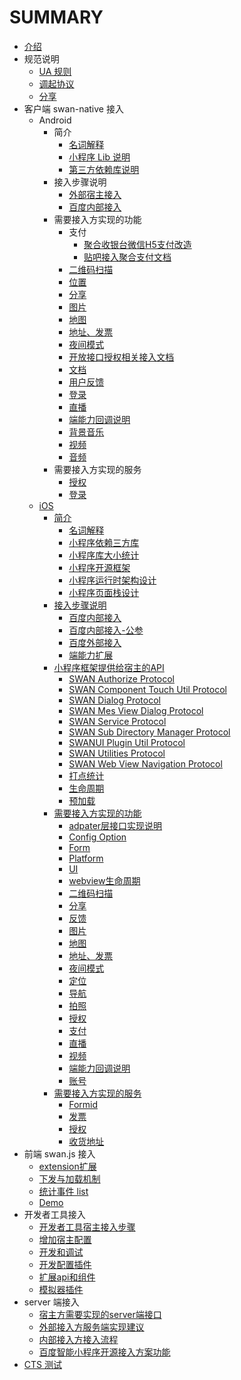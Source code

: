 # SUMMARY
* [介绍](README.md)
* 规范说明
    * [UA 规则](规范说明/UA规则.md)
    * [调起协议](规范说明/调起协议.md)
    * [分享](规范说明/分享.md)
* 客户端 swan-native 接入
    * Android
        * 简介
            <!-- * [分享](客户端swan-native接入/Android/分享.md) -->
            * [名词解释](客户端swan-native接入/Android/名词解释.md)
            * [小程序 Lib 说明](客户端swan-native接入/Android/小程序Lib说明.md)   
            * [第三方依赖库说明](客户端swan-native接入/Android/第三方依赖库说明.md)   
        * 接入步骤说明
            * [外部宿主接入](客户端swan-native接入/Android/接入步骤说明/外部宿主接入.md)        
            * [百度内部接入](客户端swan-native接入/Android/接入步骤说明/百度内部接入.md)
        * 需要接入方实现的功能
            * 支付
                * [聚合收银台微信H5支付改造](客户端swan-native接入/Android/需要接入方实现的功能/支付/聚合收银台微信H5支付改造.md)
                * [贴吧接入聚合支付文档](客户端swan-native接入/Android/需要接入方实现的功能/支付/贴吧接入聚合支付文档.md)
            * [二维码扫描](客户端swan-native接入/Android/需要接入方实现的功能/二维码扫描.md)
            * [位置](客户端swan-native接入/Android/需要接入方实现的功能/位置.md) 
            * [分享](客户端swan-native接入/Android/需要接入方实现的功能/分享.md)
            * [图片](客户端swan-native接入/Android/需要接入方实现的功能/图片.md) 
            * [地图](客户端swan-native接入/Android/需要接入方实现的功能/地图.md)  
            * [地址、发票](客户端swan-native接入/Android/需要接入方实现的功能/地址、发票.md) 
            * [夜间模式](客户端swan-native接入/Android/需要接入方实现的功能/夜间模式.md)  
            * [开放接口授权相关接入文档](客户端swan-native接入/Android/需要接入方实现的功能/开放接口授权相关接入文档.md)
            * [文档](客户端swan-native接入/Android/需要接入方实现的功能/文档.md)  
            * [用户反馈](客户端swan-native接入/Android/需要接入方实现的功能/用户反馈.md)  
            * [登录](客户端swan-native接入/Android/需要接入方实现的功能/登录.md)  
            * [直播](客户端swan-native接入/Android/需要接入方实现的功能/直播.md)  
            * [端能力回调说明](客户端swan-native接入/Android/需要接入方实现的功能/端能力回调说明.md)  
            * [背景音乐](客户端swan-native接入/Android/需要接入方实现的功能/背景音乐.md)  
            * [视频](客户端swan-native接入/Android/需要接入方实现的功能/视频.md)  
            * [音频](客户端swan-native接入/Android/需要接入方实现的功能/音频.md)           
        * 需要接入方实现的服务
            * [授权](客户端swan-native接入/Android/需要接入方实现的服务/授权.md)
            * [登录](客户端swan-native接入/Android/需要接入方实现的服务/登录.md)
    * [iOS](客户端swan-native接入/iOS/README.md)
        * [简介](客户端swan-native接入/iOS/简介/README.md)
            * [名词解释](客户端swan-native接入/iOS/简介/名词解释.md)
            * [小程序依赖三方库](客户端swan-native接入/iOS/简介/小程序依赖三方库.md)
            * [小程序库大小统计](客户端swan-native接入/iOS/简介/小程序库大小统计.md)
            * [小程序开源框架](客户端swan-native接入/iOS/简介/小程序开源框架.md)
            * [小程序运行时架构设计](客户端swan-native接入/iOS/简介/小程序运行时架构设计.md)
            * [小程序页面栈设计](客户端swan-native接入/iOS/简介/小程序页面栈设计.md)
        * [接入步骤说明](客户端swan-native接入/iOS/接入步骤说明/README.md)
            * [百度内部接入](客户端swan-native接入/iOS/接入步骤说明/百度内部接入.md)
            * [百度内部接入-公参](客户端swan-native接入/iOS/接入步骤说明/百度内部接入-公参.md)
            * [百度外部接入](客户端swan-native接入/iOS/接入步骤说明/百度外部接入.md)
            * [端能力扩展](客户端swan-native接入/iOS/接入步骤说明/端能力扩展.md)
        * [小程序框架提供给宿主的API](客户端swan-native接入/iOS/小程序框架提供给宿主的API/README.md)
            * [SWAN Authorize Protocol](客户端swan-native接入/iOS/小程序框架提供给宿主的API/SWANAuthorizeProtocol.md)
            * [SWAN Component Touch Util Protocol](客户端swan-native接入/iOS/小程序框架提供给宿主的API/SWANComponentTouchUtilProtocol.md)
            * [SWAN Dialog Protocol](客户端swan-native接入/iOS/小程序框架提供给宿主的API/SWANDialogProtocol.md)
            * [SWAN Mes View Dialog Protocol](客户端swan-native接入/iOS/小程序框架提供给宿主的API/SWANMesViewDialogProtocol.md)
            * [SWAN Service Protocol](客户端swan-native接入/iOS/小程序框架提供给宿主的API/SWANServiceProtocol.md)
            * [SWAN Sub Directory Manager Protocol](客户端swan-native接入/iOS/小程序框架提供给宿主的API/SWANSubDirectoryManagerProtocol.md)
            * [SWANUI Plugin Util Protocol](客户端swan-native接入/iOS/小程序框架提供给宿主的API/SWANUIPluginUtilProtocol.md)
            * [SWAN Utilities Protocol](客户端swan-native接入/iOS/小程序框架提供给宿主的API/SWANUtilitiesProtocol.md)
            * [SWAN Web View Navigation Protocol](客户端swan-native接入/iOS/小程序框架提供给宿主的API/SWANWebViewNavigationProtocol.md)
            * [打点统计](客户端swan-native接入/iOS/小程序框架提供给宿主的API/打点统计.md)
            * [生命周期](客户端swan-native接入/iOS/小程序框架提供给宿主的API/生命周期.md)
            * [预加载](客户端swan-native接入/iOS/小程序框架提供给宿主的API/预加载.md)
        * [需要接入方实现的功能](客户端swan-native接入/iOS/需要接入方实现的功能/README.md)
            * [adpater层接口实现说明](客户端swan-native接入/iOS/需要接入方实现的功能/adpater层接口实现说明.md)
            * [Config Option](客户端swan-native接入/iOS/需要接入方实现的功能/ConfigOption.md)
            * [Form](客户端swan-native接入/iOS/需要接入方实现的功能/Form.md)
            * [Platform](客户端swan-native接入/iOS/需要接入方实现的功能/Platform.md)
            * [UI](客户端swan-native接入/iOS/需要接入方实现的功能/UI.md)
            * [webview生命周期](客户端swan-native接入/iOS/需要接入方实现的功能/webview生命周期.md)
            * [二维码扫描](客户端swan-native接入/iOS/需要接入方实现的功能/二维码扫描.md)
            * [分享](客户端swan-native接入/iOS/需要接入方实现的功能/分享.md)
            * [反馈](客户端swan-native接入/iOS/需要接入方实现的功能/反馈.md)
            * [图片](客户端swan-native接入/iOS/需要接入方实现的功能/图片.md)
            * [地图](客户端swan-native接入/iOS/需要接入方实现的功能/地图.md)
            * [地址、发票](客户端swan-native接入/iOS/需要接入方实现的功能/地址、发票.md)
            * [夜间模式](客户端swan-native接入/iOS/需要接入方实现的功能/夜间模式.md)
            * [定位](客户端swan-native接入/iOS/需要接入方实现的功能/定位.md)
            * [导航](客户端swan-native接入/iOS/需要接入方实现的功能/导航.md)
            * [拍照](客户端swan-native接入/iOS/需要接入方实现的功能/拍照.md)
            * [授权](客户端swan-native接入/iOS/需要接入方实现的功能/授权.md)
            * [支付](客户端swan-native接入/iOS/需要接入方实现的功能/支付.md)
            * [直播](客户端swan-native接入/iOS/需要接入方实现的功能/直播.md)
            * [视频](客户端swan-native接入/iOS/需要接入方实现的功能/视频.md)
            * [端能力回调说明](客户端swan-native接入/iOS/需要接入方实现的功能/端能力回调说明.md)
            * [账号](客户端swan-native接入/iOS/需要接入方实现的功能/账号.md)
        * [需要接入方实现的服务](客户端swan-native接入/iOS/需要接入方实现的服务/README.md)
            * [Formid](客户端swan-native接入/iOS/需要接入方实现的服务/formid.md)
            * [发票](客户端swan-native接入/iOS/需要接入方实现的服务/发票.md)
            * [授权](客户端swan-native接入/iOS/需要接入方实现的服务/授权.md)
            * [收货地址](客户端swan-native接入/iOS/需要接入方实现的服务/收货地址.md)
* 前端 swan.js 接入
    * [extension扩展](前端swan.js接入/如何进行扩展.md)
    * [下发与加载机制](前端swan.js接入/下发与加载机制.md)
    * [统计事件 list](前端swan.js接入/统计事件list.md)
    * [Demo](前端swan.js接入/Demo.md)
* 开发者工具接入
    * [开发者工具宿主接入步骤](开发者工具相关/README.md)
    * [增加宿主配置](开发者工具相关/增加宿主配置.md)
    * [开发和调试](开发者工具相关/开发和调试.md)
    * [开发配置插件](开发者工具相关/开发配置插件.md)
    * [扩展api和组件](开发者工具相关/扩展api和组件.md)
    * [模拟器插件](开发者工具相关/模拟器插件.md)
* server 端接入
    * [宿主方需要实现的server端接口](server端接入/README.md)
    * [外部接入方服务端实现建议](server端接入/advices_for_implement.md)
    * [内部接入方接入流程](server端接入/steps_to_register.md)
    * [百度智能小程序开源接入方案功能](server端接入/百度智能小程序开源接入方案.md)
* [CTS 测试](CTS测试/README.md)


 
